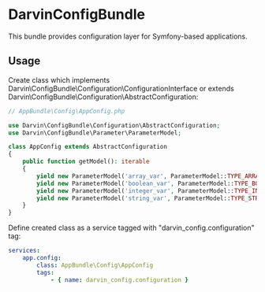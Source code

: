 # DarvinConfigBundle
This bundle provides configuration layer for Symfony-based applications.

## Usage

Create class which implements Darvin\ConfigBundle\Configuration\ConfigurationInterface
 or extends Darvin\ConfigBundle\Configuration\AbstractConfiguration:

```php
// AppBundle\Config\AppConfig.php

use Darvin\ConfigBundle\Configuration\AbstractConfiguration;
use Darvin\ConfigBundle\Parameter\ParameterModel;

class AppConfig extends AbstractConfiguration
{
    public function getModel(): iterable
    {
        yield new ParameterModel('array_var', ParameterModel::TYPE_ARRAY, array(1, 2, 3));
        yield new ParameterModel('boolean_var', ParameterModel::TYPE_BOOL, false);
        yield new ParameterModel('integer_var', ParameterModel::TYPE_INTEGER, 777);
        yield new ParameterModel('string_var', ParameterModel::TYPE_STRING, 'test123');
    }
}
```

Define created class as a service tagged with "darvin_config.configuration" tag:

```yaml
services:
    app.config:
        class: AppBundle\Config\AppConfig
        tags:
            - { name: darvin_config.configuration }
```
